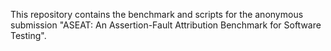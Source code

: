 This repository contains the benchmark and scripts for the anonymous submission
"ASEAT: An Assertion-Fault Attribution Benchmark for Software Testing".
